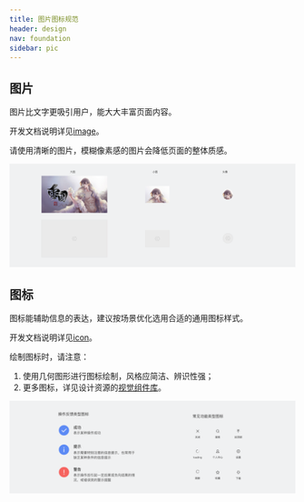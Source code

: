 ```yaml
---
title: 图片图标规范
header: design
nav: foundation
sidebar: pic
---
```


## 图片
图片比文字更吸引用户，能大大丰富页面内容。

开发文档说明详见<a href="https://smartprogram.baidu.com/docs/develop/component/media/#image/" target="view_window">image</a>。

请使用清晰的图片，模糊像素感的图片会降低页面的整体质感。
<div class="m-doc-custom-examples-correct">
	<img src="../../../img/design/foundation/pic/1.png">
</div>

## 图标
图标能辅助信息的表达，建议按场景优化选用合适的通用图标样式。

开发文档说明详见<a href="https://smartprogram.baidu.com/docs/develop/component/base/#icon/" target="view_window">icon</a>。

绘制图标时，请注意：
1. 使用几何图形进行图标绘制，风格应简洁、辨识性强；
2. 更多图标，详见设计资源的[视觉组件库](../../resource/uikit/)。
<div class="m-doc-custom-examples-correct">
	<img src="../../../img/design/foundation/pic/2.png">
</div>